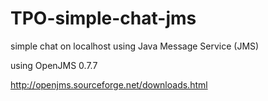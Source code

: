 # TPO-simple-chat-jms
simple chat on localhost using Java Message Service (JMS)

using OpenJMS 0.7.7

http://openjms.sourceforge.net/downloads.html
